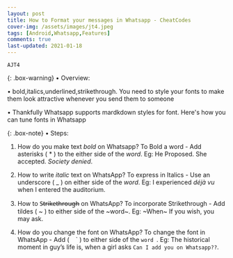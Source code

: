 ```yaml
---
layout: post
title: How to Format your messages in Whatsapp - CheatCodes
cover-img: /assets/images/jt4.jpeg
tags: [Android,Whatsapp,Features]
comments: true
last-updated: 2021-01-18
---
```


``AJT4``

{: .box-warning}
• Overview:

• bold,italics,underlined,strikethrough. You need to style your fonts to make them look attractive whenever you send them to someone

• Thankfully Whatsapp supports mardkdown styles for font. Here's how you can tune fonts in Whatsapp


{: .box-note}
• Steps:

1. How do you make text _bold_ on Whatsapp? 
   To Bold a word - Add asterisks ( * ) to the either side of the *word*.
   Eg:  He Proposed. She accepted. *Society denied*.

2. How to write *italic* text on WhatsApp? 
   To express in Italics - Use an underscore ( _ ) on either side of the _word_.
   Eg:  I experienced _déjà vu_ when I entered the auditorium.

3. How to S̶t̶r̶i̶k̶e̶t̶h̶r̶o̶u̶g̶h̶ on WhatsApp?
   To incorporate Strikethrough  - Add tildes ( ~ ) to either side of the ~word~.
   Eg:  ~When~ If you wish, you may ask.

4. How do you change the font on WhatsApp?
   To change the font in WhatsApp - Add ( ` ` ` ) to either side of the ```word ```.
   Eg:  The historical moment in guy’s life is, when a girl asks ```Can I add you on Whatsapp??```.
